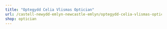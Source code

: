 ```yaml
---
title: "Optegydd Celia Vlismas Optician"
url: /castell-newydd-emlyn-newcastle-emlyn/optegydd-celia-vlismas-optician/
shop: optician
---
```

